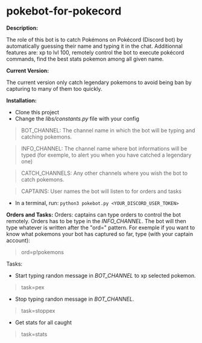 # pokebot-for-pokecord

**Description:**

The role of this bot is to catch Pokémons on Pokécord (Discord bot) by automatically guessing their name and typing it in the chat. Additionnal features are: xp to lvl 100, remotely control the bot to execute pokécord commands, find the best stats pokemon among all given name.

**Current Version:**

The current version only catch legendary pokemons to avoid being ban by capturing to many of them too quickly.

**Installation:** 
- Clone this project
- Change the _libs/constants.py_ file with your config
> BOT_CHANNEL: The channel name in which the bot will be typing and catching pokemons.

> INFO_CHANNEL: The channel name where bot informations will be typed (for exemple, to alert you when you have catched a legendary one)

> CATCH_CHANNELS: Any other channels where you wish the bot to catch pokemons. 

> CAPTAINS: User names the bot will listen to for orders and tasks
- In a terminal, run: `python3 pokebot.py <YOUR_DISCORD_USER_TOKEN>`

**Orders and Tasks:**
Orders: captains can type orders to control the bot remotely. Orders has to be type in the _INFO_CHANNEL_. The bot will then type whatever is written after the "ord=" pattern. For exemple if you want to know what pokemons your bot has captured so far, type (with your captain account):
> ord=p!pokemons

Tasks: 
- Start typing randon message in _BOT_CHANNEL_ to xp selected pokemon.
> task=pex

- Stop typing randon message in _BOT_CHANNEL_.
> task=stoppex

- Get stats for all <pokemonName> caught
> task=stats <pokemonName>
